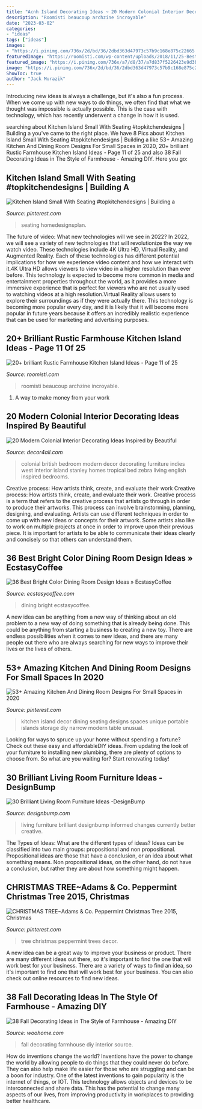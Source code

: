 ```yaml
---
title: "Acnh Island Decorating Ideas ~ 20 Modern Colonial Interior Decorating Ideas Inspired By Beautiful"
description: "Roomisti beaucoup archzine incroyable"
date: "2023-03-02"
categories:
- "ideas"
tags: ["ideas"]
images:
- "https://i.pinimg.com/736x/2d/bd/36/2dbd363d47973c57b9c168e875c22665.jpg"
featuredImage: "https://roomisti.com/wp-content/uploads/2018/11/25-Best-Rustic-Farmhouse-Kitchen-Island-Ideas-11-640x932.jpg"
featured_image: "https://i.pinimg.com/736x/a7/d8/37/a7d837f5226423e9d3bc671c05e7ce4e.jpg"
image: "https://i.pinimg.com/736x/2d/bd/36/2dbd363d47973c57b9c168e875c22665.jpg"
ShowToc: true
author: "Jack Murazik"
---
```



Introducing new ideas is always a challenge, but it's also a fun process. When we come up with new ways to do things, we often find that what we thought was impossible is actually possible. This is the case with technology, which has recently underwent a change in how it is used. 

	

		
searching about Kitchen Island Small With Seating #topkitchendesigns | Building a you've came to the right place. We have 8 Pics about Kitchen Island Small With Seating #topkitchendesigns | Building a like 53+ Amazing Kitchen And Dining Room Designs For Small Spaces in 2020, 20+ brilliant Rustic Farmhouse Kitchen Island Ideas - Page 11 of 25 and also 38 Fall Decorating Ideas in The Style of Farmhouse - Amazing DIY. Here you go:
		
    
## Kitchen Island Small With Seating #topkitchendesigns | Building A

<img loading=lazy src="https://i.pinimg.com/736x/2d/bd/36/2dbd363d47973c57b9c168e875c22665.jpg" onerror="this.onerror=null;this.src='https://tse3.mm.bing.net/th?id=OIP.6qSY5ZxrkGkxKp2ggI-aLgHaKR&amp;pid=15.1';" alt="Kitchen Island Small With Seating #topkitchendesigns | Building a">

_Source: pinterest.com_

>seating homedesignsplan. 

	

The future of video: What new technologies will we see in 2022?
In 2022, we will see a variety of new technologies that will revolutionize the way we watch video. These technologies include 4K Ultra HD, Virtual Reality, and Augmented Reality. Each of these technologies has different potential implications for how we experience video content and how we interact with it.4K Ultra HD allows viewers to view video in a higher resolution than ever before. This technology is expected to become more common in media and entertainment properties throughout the world, as it provides a more immersive experience that is perfect for viewers who are not usually used to watching videos at a high resolution.Virtual Reality allows users to explore their surroundings as if they were actually there. This technology is becoming more popular every day, and it is likely that it will become more popular in future years because it offers an incredibly realistic experience that can be used for marketing and advertising purposes.

    
## 20+ Brilliant Rustic Farmhouse Kitchen Island Ideas - Page 11 Of 25

<img loading=lazy src="https://roomisti.com/wp-content/uploads/2018/11/25-Best-Rustic-Farmhouse-Kitchen-Island-Ideas-11-640x932.jpg" onerror="this.onerror=null;this.src='https://tse3.mm.bing.net/th?id=OIP.E0KRPGAmI6YzBkZRtAXbnAHaKy&amp;pid=15.1';" alt="20+ brilliant Rustic Farmhouse Kitchen Island Ideas - Page 11 of 25">

_Source: roomisti.com_

>roomisti beaucoup archzine incroyable. 

	

1. A way to make money from your work

    
## 20 Modern Colonial Interior Decorating Ideas Inspired By Beautiful

<img loading=lazy src="https://decor4all.com/wp-content/uploads/2014/08/colonial-homes-bedroom-decorating-ideas-8.jpg" onerror="this.onerror=null;this.src='https://tse1.mm.bing.net/th?id=OIP.xBUUIpX4CTNGRqWaVwIIBgHaJ3&amp;pid=15.1';" alt="20 Modern Colonial Interior Decorating Ideas Inspired by Beautiful">

_Source: decor4all.com_

>colonial british bedroom modern decor decorating furniture indies west interior island stanley homes tropical bed zebra living english inspired bedrooms. 

	

Creative process: How artists think, create, and evaluate their work
Creative process: How artists think, create, and evaluate their work.
Creative process is a term that refers to the creative process that artists go through in order to produce their artworks. This process can involve brainstorming, planning, designing, and evaluating. Artists can use different techniques in order to come up with new ideas or concepts for their artwork. Some artists also like to work on multiple projects at once in order to improve upon their previous piece. It is important for artists to be able to communicate their ideas clearly and concisely so that others can understand them.

    
## 36 Best Bright Color Dining Room Design Ideas » EcstasyCoffee

<img loading=lazy src="https://i0.wp.com/www.ecstasycoffee.com/wp-content/uploads/2016/11/Such-a-peaceful-looking-and-cool-dining-set..jpg?resize=692%2C1024" onerror="this.onerror=null;this.src='https://tse2.mm.bing.net/th?id=OIP.SLAmXiiCh3u-9wLZETjXywHaK9&amp;pid=15.1';" alt="36 Best Bright Color Dining Room Design Ideas » EcstasyCoffee">

_Source: ecstasycoffee.com_

>dining bright ecstasycoffee. 

	

A new idea can be anything from a new way of thinking about an old problem to a new way of doing something that is already being done. This could be anything from starting a business to creating a new toy. There are endless possibilities when it comes to new ideas, and there are many people out there who are always searching for new ways to improve their lives or the lives of others.

    
## 53+ Amazing Kitchen And Dining Room Designs For Small Spaces In 2020

<img loading=lazy src="https://i.pinimg.com/736x/a7/d8/37/a7d837f5226423e9d3bc671c05e7ce4e.jpg" onerror="this.onerror=null;this.src='https://tse1.mm.bing.net/th?id=OIP.U7WA0NFaF562-DKcAQnJRAHaLH&amp;pid=15.1';" alt="53+ Amazing Kitchen And Dining Room Designs For Small Spaces in 2020">

_Source: pinterest.com_

>kitchen island decor dining seating designs spaces unique portable islands storage diy narrow modern table unusual. 

	

Looking for ways to spruce up your home without spending a fortune? Check out these easy and affordableDIY ideas. From updating the look of your furniture to installing new plumbing, there are plenty of options to choose from. So what are you waiting for? Start renovating today!

    
## 30 Brilliant Living Room Furniture Ideas -DesignBump

<img loading=lazy src="https://designbump.com/wp-content/uploads/2015/08/living-room-furniture-ideas-001.jpg" onerror="this.onerror=null;this.src='https://tse4.mm.bing.net/th?id=OIP.j2qO-xRo6c0smI2Ua49UTAHaLH&amp;pid=15.1';" alt="30 Brilliant Living Room Furniture Ideas -DesignBump">

_Source: designbump.com_

>living furniture brilliant designbump informed changes currently better creative. 

	

The Types of Ideas: What are the different types of ideas?
Ideas can be classified into two main groups: propositional and non propositional. Propositional ideas are those that have a conclusion, or an idea about what something means. Non propositional ideas, on the other hand, do not have a conclusion, but rather they are about how something might happen.

    
## CHRISTMAS TREE~Adams &amp; Co. Peppermint Christmas Tree 2015, Christmas

<img loading=lazy src="https://i.pinimg.com/736x/5c/d2/31/5cd23120422eabe4f54c8d7596ed8a61.jpg" onerror="this.onerror=null;this.src='https://tse1.mm.bing.net/th?id=OIP.HCPSizjkPReEaz5Fw4e7jgHaLH&amp;pid=15.1';" alt="CHRISTMAS TREE~Adams &amp; Co. Peppermint Christmas Tree 2015, Christmas">

_Source: pinterest.com_

>tree christmas peppermint trees decor. 

	

A new idea can be a great way to improve your business or product. There are many different ideas out there, so it's important to find the one that will work best for your business. There are a variety of ways to find an idea, so it's important to find one that will work best for your business. You can also check out online resources to find new ideas.

    
## 38 Fall Decorating Ideas In The Style Of Farmhouse - Amazing DIY

<img loading=lazy src="http://www.woohome.com/wp-content/uploads/2017/09/fall-decorating-ideas-in-farmhouse-style-20.jpg" onerror="this.onerror=null;this.src='https://tse4.mm.bing.net/th?id=OIP.aqusxFwymHS0FYjwZcUCtgHaNK&amp;pid=15.1';" alt="38 Fall Decorating Ideas in The Style of Farmhouse - Amazing DIY">

_Source: woohome.com_

>fall decorating farmhouse diy interior source. 

	

How do inventions change the world?
Inventions have the power to change the world by allowing people to do things that they could never do before. They can also help make life easier for those who are struggling and can be a boon for industry. One of the latest inventions to gain popularity is the internet of things, or IOT. This technology allows objects and devices to be interconnected and share data. This has the potential to change many aspects of our lives, from improving productivity in workplaces to providing better healthcare.

